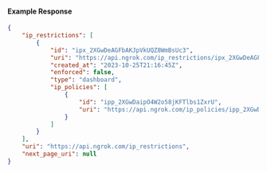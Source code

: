 <!-- Code generated for API Clients. DO NOT EDIT. -->

#### Example Response

```json
{
	"ip_restrictions": [
		{
			"id": "ipx_2XGwDeAGFbAKJpVkUQZ8WmBsUc3",
			"uri": "https://api.ngrok.com/ip_restrictions/ipx_2XGwDeAGFbAKJpVkUQZ8WmBsUc3",
			"created_at": "2023-10-25T21:16:45Z",
			"enforced": false,
			"type": "dashboard",
			"ip_policies": [
				{
					"id": "ipp_2XGwDaipO4W2o58jKFTlbs1ZxrU",
					"uri": "https://api.ngrok.com/ip_policies/ipp_2XGwDaipO4W2o58jKFTlbs1ZxrU"
				}
			]
		}
	],
	"uri": "https://api.ngrok.com/ip_restrictions",
	"next_page_uri": null
}
```
